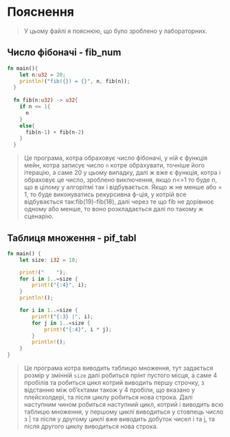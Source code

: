 # Пояснення
> У цьому файлі я пояснюю, що було зроблено у лабораторних.

## Число фібоначі - fib_num
```rust
fn main(){
    let n:u32 = 20;
    println!("fib({}) = {}", n, fib(n));
  }
  
  fn fib(n:u32) -> u32{
    if n <= 1{
      n
    }
    else{
      fib(n-1) + fib(n-2)
    }
  }
```

> Це програма, котра обраховує число фібоначі, у ній є функція мейн, котра записує число `n` котре обрахувати, точніше його ітерацію, а саме 20 у цьому випадку, далі ж вже є функція, котра і обраховує це число, зроблено виключення, якщо n<=1 то буде n, що в цілому у алгорітмі так і відбувається. Якщо ж не менше або = 1, то буде виконуватись рекурсивна ф-ція, у котрій все відбувається так:fib(19)-fib(18), далі через те що fib не дорівнює одному або менше, то воно розкладається далі по такому ж сценарію.


## Таблиця множення - pif_tabl
```rust
fn main() {
    let size: i32 = 10;  

    print!("    ");  
    for i in 1..=size {
        print!("{:4}", i); 
    }
    println!(); 

    for i in 1..=size {
        print!("{:3} |", i); 
        for j in 1..=size {
            print!("{:4}", i * j);  
        }
        println!(); 
    }
}
```

> Це програма котра виводить таблицю множення, тут задається розмір у змінній `size` далі робиться прінт пустого місця, а саме 4 пробілів та робиться цикл котрий виводить першу строчку, з відстанню між обʼєктами також у 4 пробіли, що вказано у плейсхолдері, та після циклу робиться нова строка. Далі наступним чином робиться наступний цикл, котрий і виводить всю таблицю множення, у першому циклі виводиться у стовпець число з | та після у другому циклі вже виводить добуток чисел i та j, та після другого циклу виводиться нова строка. 